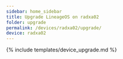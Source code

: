 ```yaml
---
sidebar: home_sidebar
title: Upgrade LineageOS on radxa02
folder: upgrade
permalink: /devices/radxa02/upgrade/
device: radxa02
---
```

{% include templates/device_upgrade.md %}
